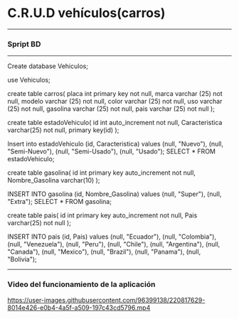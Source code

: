 <h1>C.R.U.D vehículos(carros)</h1>
<hr>
<h3>Spript BD</h3>
<hr>
<p> 
Create database Vehiculos;

use Vehiculos;

create table carros( placa int primary key not null, 
marca varchar (25) not null, 
modelo varchar (25) not null, 
color varchar (25) not null, 
uso varchar (25) not null, 
gasolina varchar (25) not null, 
pais varchar (25) not null );

create table estadoVehiculo(
id int auto_increment not null,
Caracteristica varchar(25) not null,
primary key(id)
);

Insert into estadoVehiculo (id, Caracteristica) values (null, "Nuevo"), (null, "Semi-Nuevo"), (null, "Semi-Usado"), (null, "Usado");
SELECT * FROM estadoVehiculo;

create table gasolina(
id int primary key auto_increment not null,
Nombre_Gasolina varchar(10)
);

INSERT INTO gasolina (id, Nombre_Gasolina) values (null, "Super"), (null, "Extra");
SELECT * FROM gasolina;

create table pais(
id int primary key auto_increment not null,
Pais varchar(25) not null
);

INSERT INTO pais (id, Pais) values (null, "Ecuador"), (null, "Colombia"), (null, "Venezuela"), (null, "Peru"), (null, "Chile"), (null, "Argentina"), (null, "Canada"), (null, "Mexico"), (null, "Brazil"), (null, "Panama"), (null, "Bolivia");
</p>

<hr>
<h3>Video del funcionamiento de la aplicación</h3>

https://user-images.githubusercontent.com/96399138/220817629-8014e426-e0b4-4a5f-a509-197c43cd5796.mp4



